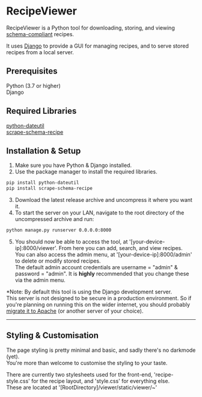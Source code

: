 # RecipeViewer 

RecipeViewer is a Python tool for downloading, storing, and viewing [schema-compliant](https://schema.org/Recipe) recipes.  
  
It uses [Django](https://www.djangoproject.com/) to provide a GUI for managing recipes, and to serve stored recipes from a local server. 

## Prerequisites 
Python (3.7 or higher)  
Django

## Required Libraries
[python-dateutil](https://dateutil.readthedocs.io/en/stable/)  
[scrape-schema-recipe](https://pypi.org/project/scrape-schema-recipe/)

  
## Installation & Setup
1. Make sure you have Python & Django installed.  
2. Use the package manager to install the required libraries.
```bash
pip install python-dateutil  
pip install scrape-schema-recipe
```  
3. Download the latest release archive and uncompress it where you want it.
4. To start the server on your LAN, navigate to the root directory of the uncompressed archive and run:
```bash
python manage.py runserver 0.0.0.0:8000
```
5. You should now be able to access the tool, at '[your-device-ip]:8000/viewer'. From here you can add, search, and view recipes.  
You can also access the admin menu, at '[your-device-ip]:8000/admin' to delete or modify stored recipes.  
The default admin account credentials are username = "admin" & password = "admin". It is **highly** recommended that you change these via the admin menu.


*Note: By default this tool is using the Django development server.  
This server is not designed to be secure in a production environment. So if you're planning on running this on the wider internet, you should probably [migrate it to Apache](https://docs.djangoproject.com/en/3.2/howto/deployment/wsgi/modwsgi/) (or another server of your choice). 

---
## Styling & Customisation
The page styling is pretty minimal and basic, and sadly there's no darkmode (yet).  
You're more than welcome to customise the styling to your taste.

There are currently two stylesheets used for the front-end, 'recipe-style.css' for the recipe layout, and 'style.css' for everything else.  
These are located at '[RootDirectory]/viewer/static/viewer/~'